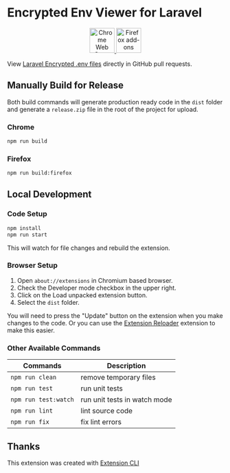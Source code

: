 # Encrypted Env Viewer for Laravel

<p align="center">
  <a href="https://chrome.google.com/webstore/detail/encrypted-env-viewer-for/iicfhfioneghfihofndkpadnpadakaid">
    <picture>
      <source srcset="https://i.imgur.com/XBIE9pk.png" media="(prefers-color-scheme: dark)">
      <img height="58" src="https://i.imgur.com/oGxig2F.png" alt="Chrome Web Store">
    </picture>
  </a>

  <a href="https://addons.mozilla.org/en-US/firefox/addon/encrypted-env-viewer">
    <picture>
      <source srcset="https://i.imgur.com/ZluoP7T.png" media="(prefers-color-scheme: dark)">
      <img height="58" src="https://i.imgur.com/4PobQqE.png" alt="Firefox add-ons">
    </picture>
  </a>
</p>

View [Laravel Encrypted .env files](https://blog.laravel.com/laravel-new-environment-encryption-commands) directly in GitHub pull requests.

## Manually Build for Release

Both build commands will generate production ready code in the `dist` folder 
and generate a `release.zip` file in the root of the project for upload.

### Chrome
```bash
npm run build
```

### Firefox
```bash
npm run build:firefox
```

## Local Development 

### Code Setup

```bash
npm install
npm run start
```

This will watch for file changes and rebuild the extension. 

### Browser Setup

1. Open `about://extensions` in Chromium based browser.
2. Check the Developer mode checkbox in the upper right.
3. Click on the Load unpacked extension button.
4. Select the `dist` folder.

You will need to press the "Update" button on the extension when you make changes to the code. Or you can use the [Extension Reloader](https://chromewebstore.google.com/detail/extensions-reloader/fimgfedafeadlieiabdeeaodndnlbhid) extension to make this easier.

### Other Available Commands

| Commands             | Description                  |
| -------------------- | ---------------------------- |
| `npm run clean`      | remove temporary files       |
| `npm run test`       | run unit tests               |
| `npm run test:watch` | run unit tests in watch mode |
| `npm run lint`       | lint source code             |
| `npm run fix`        | fix lint errors              |

## Thanks

This extension was created with [Extension CLI](https://oss.mobilefirst.me/extension-cli/)
